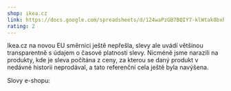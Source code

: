 ```yaml
---
shop: ikea.cz
link: https://docs.google.com/spreadsheets/d/124waPzGB7BQIY7-klWtak0bxhBaujLUUhlQsh0iUSps/edit#gid=0
rating: 2
---
```


Ikea.cz na novou EU směrnici ještě nepřešla, slevy ale uvádí většinou transparentně s údajem o časové platnosti slevy. Nicméně jsme narazili na produkty, kde je sleva počítána z ceny, za kterou se daný produkt v nedávné historii neprodával, a tato referenční cela ještě byla navýšena.

Slovy e-shopu:

>
